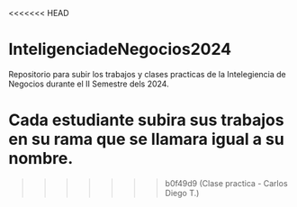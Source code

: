 <<<<<<< HEAD
# InteligenciadeNegocios2024
Repositorio para subir los trabajos y clases practicas de la Intelegiencia de Negocios durante el II Semestre dels 2024.

Cada estudiante subira sus trabajos en su rama que se llamara igual a su nombre.
=======
>>>>>>> b0f49d9 (Clase practica - Carlos Diego T.)
